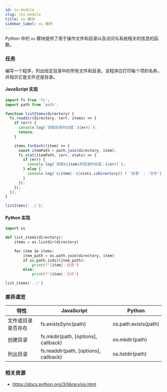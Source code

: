 ```yaml
---
id: os-module
slug: /os-module
title: os 模块
sidebar_label: os 模块
---
```


Python 中的 `os` 模块提供了用于操作文件和目录以及访问与系统相关的信息的函数。

### 任务

编写一个程序，列出给定目录中的所有文件和目录。该程序应打印每个项的名称，并指示它是文件还是目录。

#### JavaScript 实现
```javascript
import fs from 'fs';
import path from 'path';

function listItems(directory) {
  fs.readdir(directory, (err, items) => {
    if (err) {
      console.log(`读取目录时出错：${err}`);
      return;
    }

    items.forEach((item) => {
      const itemPath = path.join(directory, item);
      fs.stat(itemPath, (err, stats) => {
        if (err) {
          console.log(`获取${item}的信息时出错：${err}`);
        } else {
          console.log(`${item}：${stats.isDirectory() ? '目录' : '文件'}`);
        }
      });
    });
  });
}

listItems('../');
```

#### Python 实现
```python
import os

def list_items(directory):
    items = os.listdir(directory)

    for item in items:
        item_path = os.path.join(directory, item)
        if os.path.isdir(item_path):
            print(f"{item}：目录")
        else:
            print(f"{item}：文件")

list_items('../')
```

### 差异速览

| 特性 | JavaScript | Python |
|---------|------------|--------|
| 文件或目录是否存在 | fs.existsSync(path) | os.path.exists(path) |
| 创建目录 | fs.mkdir(path, [options], callback) | os.mkdir(path) |
| 列出目录 | fs.readdir(path, [options], callback) | os.listdir(path) |

### 相关资源

- https://docs.python.org/3/library/os.html


